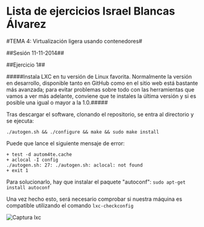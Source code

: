 Lista de ejercicios Israel Blancas Álvarez
============================

#TEMA 4: Virtualización ligera usando contenedores#


##Sesión 11-11-2014##

##Ejercicio 1##

#####Instala LXC en tu versión de Linux favorita. Normalmente la versión en desarrollo, disponible tanto en GitHub como en el sitio web está bastante más avanzada; para evitar problemas sobre todo con las herramientas que vamos a ver más adelante, conviene que te instales la última versión y si es posible una igual o mayor a la 1.0.#####

Tras descargar el software, clonando el repositorio, se entra al directorio y se ejecuta:

``./autogen.sh && ./configure && make && sudo make install``

Puede que lance el siguiente mensaje de error:

```
+ test -d autom4te.cache
+ aclocal -I config
./autogen.sh: 27: ./autogen.sh: aclocal: not found
+ exit 1
```

Para solucionarlo, hay que instalar el paquete "autoconf":
``sudo apt-get install autoconf``

Una vez hecho esto, será necesario comprobar si nuestra máquina es compatible utilizando el comando ``lxc-checkconfig``

![Captura lxc](http://fotos.subefotos.com/f289a0c38382f213b138934705503884o.jpg)
